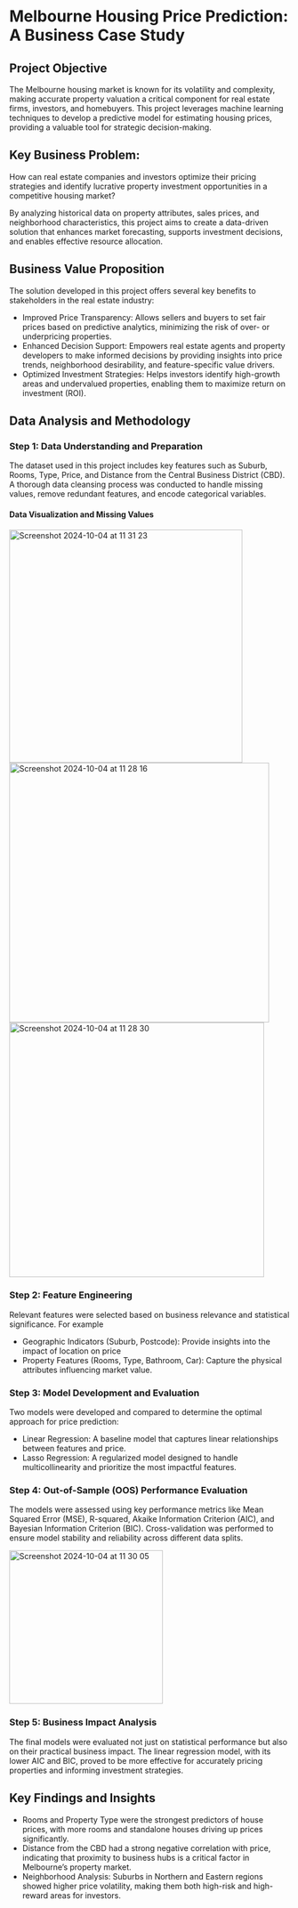 # Melbourne Housing Price Prediction: A Business Case Study
## Project Objective

The Melbourne housing market is known for its volatility and complexity, making accurate property valuation a critical component for real estate firms, investors, and homebuyers. This project leverages machine learning techniques to develop a predictive model for estimating housing prices, providing a valuable tool for strategic decision-making.

## Key Business Problem:

How can real estate companies and investors optimize their pricing strategies and identify lucrative property investment opportunities in a competitive housing market?

By analyzing historical data on property attributes, sales prices, and neighborhood characteristics, this project aims to create a data-driven solution that enhances market forecasting, supports investment decisions, and enables effective resource allocation.

## Business Value Proposition

The solution developed in this project offers several key benefits to stakeholders in the real estate industry:
- Improved Price Transparency: Allows sellers and buyers to set fair prices based on predictive analytics, minimizing the risk of over- or underpricing properties.
- Enhanced Decision Support: Empowers real estate agents and property developers to make informed decisions by providing insights into price trends, neighborhood desirability, and feature-specific value drivers.
- Optimized Investment Strategies: Helps investors identify high-growth areas and undervalued properties, enabling them to maximize return on investment (ROI).

## Data Analysis and Methodology
### Step 1: Data Understanding and Preparation

The dataset used in this project includes key features such as Suburb, Rooms, Type, Price, and Distance from the Central Business District (CBD). A thorough data cleansing process was conducted to handle missing values, remove redundant features, and encode categorical variables.
#### Data Visualization and Missing Values
<img width="419" alt="Screenshot 2024-10-04 at 11 31 23" src="https://github.com/user-attachments/assets/a2078663-d4c0-434b-bbf7-23fbd504a86e">

<img width="467" alt="Screenshot 2024-10-04 at 11 28 16" src="https://github.com/user-attachments/assets/769cd2ba-c5c3-48c9-9f4b-3ce85cb4c2f3">

<img width="458" alt="Screenshot 2024-10-04 at 11 28 30" src="https://github.com/user-attachments/assets/96ddd085-8715-4afd-9ddd-4e8a1f955487">

### Step 2: Feature Engineering

Relevant features were selected based on business relevance and statistical significance. For example
- Geographic Indicators (Suburb, Postcode): Provide insights into the impact of location on price
- Property Features (Rooms, Type, Bathroom, Car): Capture the physical attributes influencing market value.

### Step 3: Model Development and Evaluation

Two models were developed and compared to determine the optimal approach for price prediction:

- Linear Regression: A baseline model that captures linear relationships between features and price.
- Lasso Regression: A regularized model designed to handle multicollinearity and prioritize the most impactful features.

### Step 4: Out-of-Sample (OOS) Performance Evaluation

The models were assessed using key performance metrics like Mean Squared Error (MSE), R-squared, Akaike Information Criterion (AIC), and Bayesian Information Criterion (BIC). Cross-validation was performed to ensure model stability and reliability across different data splits.


<img width="276" alt="Screenshot 2024-10-04 at 11 30 05" src="https://github.com/user-attachments/assets/65deb769-fcdc-4917-b9ee-23ec30560d0f">

### Step 5: Business Impact Analysis

The final models were evaluated not just on statistical performance but also on their practical business impact. The linear regression model, with its lower AIC and BIC, proved to be more effective for accurately pricing properties and informing investment strategies.

## Key Findings and Insights

- Rooms and Property Type were the strongest predictors of house prices, with more rooms and standalone houses driving up prices significantly.
- Distance from the CBD had a strong negative correlation with price, indicating that proximity to business hubs is a critical factor in Melbourne’s property market.
- Neighborhood Analysis: Suburbs in Northern and Eastern regions showed higher price volatility, making them both high-risk and high-reward areas for investors.
